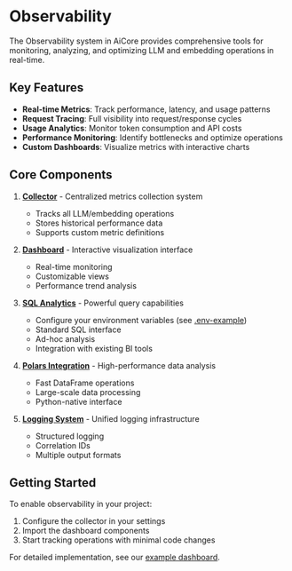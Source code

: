 
# Observability

The Observability system in AiCore provides comprehensive tools for monitoring, analyzing, and optimizing LLM and embedding operations in real-time.

## Key Features

- **Real-time Metrics**: Track performance, latency, and usage patterns
- **Request Tracing**: Full visibility into request/response cycles
- **Usage Analytics**: Monitor token consumption and API costs
- **Performance Monitoring**: Identify bottlenecks and optimize operations
- **Custom Dashboards**: Visualize metrics with interactive charts

## Core Components

1. **[Collector](./collector.md)** - Centralized metrics collection system
   - Tracks all LLM/embedding operations
   - Stores historical performance data
   - Supports custom metric definitions

2. **[Dashboard](./dashboard.md)** - Interactive visualization interface
   - Real-time monitoring
   - Customizable views
   - Performance trend analysis

3. **[SQL Analytics](./sql.md)** - Powerful query capabilities
   - Configure your environment variables (see [.env-example](../config/env-example.md))
   - Standard SQL interface
   - Ad-hoc analysis
   - Integration with existing BI tools

4. **[Polars Integration](./polars.md)** - High-performance data analysis
   - Fast DataFrame operations
   - Large-scale data processing
   - Python-native interface

5. **[Logging System](./logger.md)** - Unified logging infrastructure
   - Structured logging
   - Correlation IDs
   - Multiple output formats

## Getting Started

To enable observability in your project:

1. Configure the collector in your settings
2. Import the dashboard components
3. Start tracking operations with minimal code changes

For detailed implementation, see our [example dashboard](../examples/observability_dashboard.md).